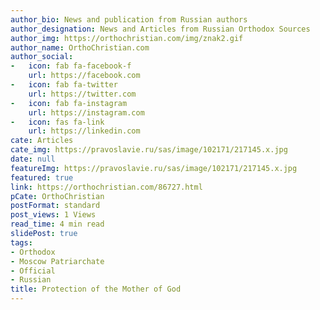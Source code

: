 ```yaml
---
author_bio: News and publication from Russian authors
author_designation: News and Articles from Russian Orthodox Sources
author_img: https://orthochristian.com/img/znak2.gif
author_name: OrthoChristian.com
author_social:
-   icon: fab fa-facebook-f
    url: https://facebook.com
-   icon: fab fa-twitter
    url: https://twitter.com
-   icon: fab fa-instagram
    url: https://instagram.com
-   icon: fas fa-link
    url: https://linkedin.com
cate: Articles
cate_img: https://pravoslavie.ru/sas/image/102171/217145.x.jpg
date: null
featureImg: https://pravoslavie.ru/sas/image/102171/217145.x.jpg
featured: true
link: https://orthochristian.com/86727.html
pCate: OrthoChristian
postFormat: standard
post_views: 1 Views
read_time: 4 min read
slidePost: true
tags:
- Orthodox
- Moscow Patriarchate
- Official
- Russian
title: Protection of the Mother of God
---
```

